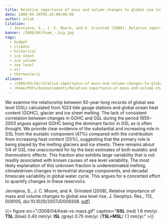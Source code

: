 ```yaml
---
title: Relative importance of mass and volume changes to global sea level rise.
date: 2008-04-28T05:42:00+00:00
author: aslak
Citation:
  - Jevrejeva, S., J. C. Moore, and A. Grinsted (2008), Relative importance of mass and volume changes to global sea level rise, J. Geophys. Res., 113, D08105, doi:10.1029/2007JD009208.
banner: /2008/04/Foam_-_big.jpg
tags:
  - budget
  - climate
  - historical
  - ice sheet
  - ice volume
  - sea level
  - slr
  - thermosteric
aliases:
  - /2008/04/28/relative-importance-of-mass-and-volume-changes-to-global-sea-level-rise/
  - /Home/PDFs/Announcements/Relative-importance-of-mass-and-volume-changes-to-global-sea-level-rise-
---
```


We examine the relationship between 50-year-long records of global sea level (GSL) calculated from 1023 tide gauge stations and global ocean heat content (GOHC), glacier and ice sheet melting. The lack of consistent correlation between changes in GOHC and GSL during the period 1955–2003 argues against GOHC being the dominant factor in GSL as is often thought. <!--more--> We provide clear evidence of the substantial and increasing role in GSL from the eustatic component (47%) compared with the contribution from increasing heat content (25%), suggesting that the primary role is being played by the melting glaciers and ice sheets. There remains about 1/4 of GSL rise unaccounted for by the best estimates of both eustatic and thermosteric effects. This fraction also exhibits large variability that is not readily associated with known causes of sea level variability. The most likely explanation of this unknown fraction is underestimated melting, climatedriven changes in terrestrial storage components, and decadal timescale variability in global water cycle. This argues for a concerted effort to quantify changes in these reservoirs.

Jevrejeva, S., J. C. Moore, and A. Grinsted (2008), Relative importance of mass and volume changes to global sea level rise, J. Geophys. Res., 113, D08105, doi:10.1029/2007JD009208. [pdf](/2016/03/jevrejeva-JGR08-relative-importance-mass-vs-vol-sea-level.pdf)]


{{< figure src="/2008/04/heat-vs-mass.gif" caption="**GSL** (red) 1.6 mm/yr. **TSL** (blue) 0.40 mm/yr. **ISL** (gray) 0.75 mm/yr. (**TSL+MSL**) 1.1 mm/yr." >}}
